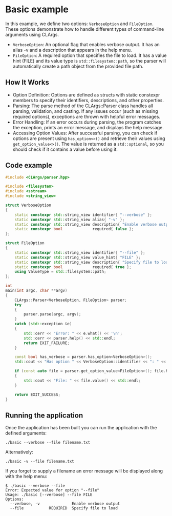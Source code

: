 # Basic example

In this example, we define two options: `VerboseOption` and `FileOption`. 
These options demonstrate how to handle different types of command-line arguments using CLArgs.

- `VerboseOption`: An optional flag that enables verbose output. It has an alias -v and a description that appears in the help menu.
- `FileOption`: A required option that specifies the file to load. It has a value hint (FILE) and its value type 
  is `std::filesystem::path`, so the parser will automatically create a path object from the provided file path.

## How It Works

- Option Definition: Options are defined as structs with static constexpr members to specify their identifiers, descriptions, and other properties.
- Parsing: The parse method of the CLArgs::Parser class handles all parsing, validation, and casting. 
  If any issues occur (such as missing required options), exceptions are thrown with helpful error messages.
- Error Handling: If an error occurs during parsing, the program catches the exception, prints an error message, and displays the help message.
- Accessing Option Values: After successful parsing, you can check if options are present using `has_option<>()` 
  and retrieve their values using `get_option_value<>()`. The value is returned as a `std::optional`, so you should check if it contains a value before using it.

## Code example

```cpp
#include <CLArgs/parser.hpp>

#include <filesystem>
#include <sstream>
#include <string_view>

struct VerboseOption
{
    static constexpr std::string_view identifier{ "--verbose" };
    static constexpr std::string_view alias{ "-v" };
    static constexpr std::string_view description{ "Enable verbose output" };
    static constexpr bool             required{ false };
};

struct FileOption
{
    static constexpr std::string_view identifier{ "--file" };
    static constexpr std::string_view value_hint{ "FILE" };
    static constexpr std::string_view description{ "Specify file to load" };
    static constexpr bool             required{ true };
    using ValueType = std::filesystem::path;
};

int
main(int argc, char **argv)
{
    CLArgs::Parser<VerboseOption, FileOption> parser;
    try
    {
        parser.parse(argc, argv);
    }
    catch (std::exception &e)
    {
        std::cerr << "Error: " << e.what() << '\n';
        std::cerr << parser.help() << std::endl;
        return EXIT_FAILURE;
    }

    const bool has_verbose = parser.has_option<VerboseOption>();
    std::cout << "Has option " << VerboseOption::identifier << ": " << has_verbose << "\n";

    if (const auto file = parser.get_option_value<FileOption>(); file.has_value())
    {
        std::cout << "File: " << file.value() << std::endl;
    }

    return EXIT_SUCCESS;
}
```

## Running the application

Once the application has been built you can run the application with the defined arguments:
```
./basic --verbose --file filename.txt
```
Alternatively:
```
./basic -v --file filename.txt
```
If you forget to supply a filename an error message will be displayed along with the help menu:
```
$ ./basic --verbose --file
Error: Expected value for option "--file"
Usage: ./basic [--verbose] --file FILE
Options:
  --verbose, -v              Enable verbose output
  --file           REQUIRED  Specify file to load
```
